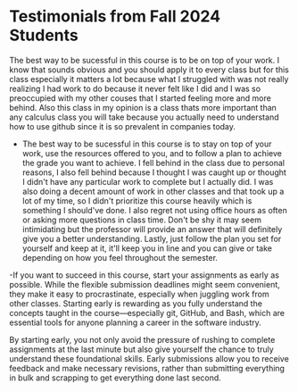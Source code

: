 # Testimonials from Fall 2024 Students

The best way to be sucessful in this course is to be on top of your work. I know that sounds obvious and you should apply it to every class but for this class especially it matters a lot because what I struggled with was not really realizing I had work to do because it never felt like I did and I was so preoccupied with my other couses that I started feeling more and more behind. 
Also this class in my opinion is a class thats more important than any calculus class you will take because you actually need to understand how to use github since it is so prevalent in companies today. 

- The best way to be sucessful in this course is to stay on top of your work, use the resources offered to you, and to follow a plan to achieve the grade you want to achieve. I fell behind in the class due to personal reasons, I also fell behind because I thought I was caught up or thought I didn't have any particular work to complete but I actually did. I was also doing a decent amount of work in other classes and that took up a lot of my time, so I didn't prioritize this course heavily which is something I should've done. I also regret not using office hours as often or asking more questions in class time. Don't be shy it may seem intimidating but the professor will provide an answer that will definitely give you a better understanding. Lastly, just follow the plan you set for yourself and keep at it, it'll keep you in line and you can give or take depending on how you feel throughout the semester.


-If you want to succeed in this course, start your assignments as early as possible. While the flexible submission deadlines might seem convenient, they make it easy to procrastinate, especially when juggling work from other classes. Starting early is rewarding as you fully understand the concepts taught in the course—especially git, GitHub, and Bash, which are essential tools for anyone planning a career in the software industry.

By starting early, you not only avoid the pressure of rushing to complete assignments at the last minute but also give yourself the chance to truly understand these foundational skills.  Early submissions allow you to receive feedback and make necessary revisions, rather than submitting everything in bulk and scrapping to get everything done last second.

